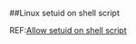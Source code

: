 ##Linux setuid on shell script

REF:[Allow setuid on shell script](https://unix.stackexchange.com/questions/364/allow-setuid-on-shell-scripts)
